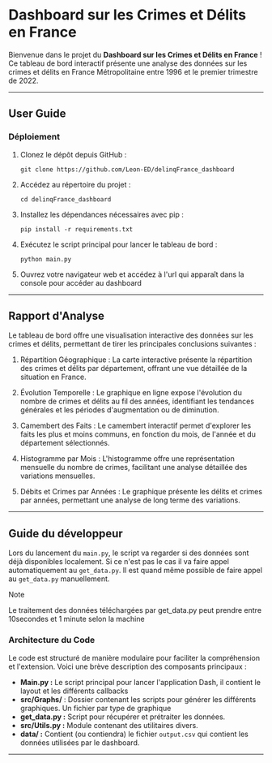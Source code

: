 
# Dashboard sur les Crimes et Délits en France

Bienvenue dans le projet du **Dashboard sur les Crimes et Délits en France** ! Ce tableau de bord interactif présente une analyse des données sur les crimes et délits en France Métropolitaine entre 1996 et le premier trimestre de 2022.

----------

## User Guide

### Déploiement

1.  Clonez le dépôt depuis GitHub :
    
    
    `git clone https://github.com/Leon-ED/delinqFrance_dashboard` 
    
2.  Accédez au répertoire du projet :
    
    
    `cd delinqFrance_dashboard` 
    
3.  Installez les dépendances nécessaires avec pip :

    
    `pip install -r requirements.txt` 
    
4.  Exécutez le script principal pour lancer le tableau de bord :
    
    
    `python main.py` 
    
5.  Ouvrez votre navigateur web et accédez à l'url qui apparaît dans la console pour accéder au dashboard
    

----------

## Rapport d'Analyse

Le tableau de bord offre une visualisation interactive des données sur les crimes et délits, permettant de tirer les principales conclusions suivantes :

1.  Répartition Géographique : La carte interactive présente la répartition des crimes et délits par département, offrant une vue détaillée de la situation en France.
    
2.  Évolution Temporelle : Le graphique en ligne expose l'évolution du nombre de crimes et délits au fil des années, identifiant les tendances générales et les périodes d'augmentation ou de diminution.
    
3.  Camembert des Faits : Le camembert interactif permet d'explorer les faits les plus et moins communs, en fonction du mois, de l'année et du département sélectionnés.
    
4.  Histogramme par Mois : L'histogramme offre une représentation mensuelle du nombre de crimes, facilitant une analyse détaillée des variations mensuelles.
    
5.  Débits et Crimes par Années : Le graphique présente les délits et crimes par années, permettant une analyse de long terme des variations.
    

----------

## Guide du développeur
Lors du lancement du `main.py`, le script va regarder si des données sont déjà disponibles localement. Si ce n'est pas le cas il va faire appel automatiquement au `get_data.py`. 
Il est quand même possible de faire appel au `get_data.py` manuellement.

> [!NOTE]
> Le traitement des données téléchargées par get_data.py peut prendre entre 10secondes et 1 minute selon la machine

### Architecture du Code

Le code est structuré de manière modulaire pour faciliter la compréhension et l'extension. Voici une brève description des composants principaux :

-   **Main.py :** Le script principal pour lancer l'application Dash, il contient le layout et les différents callbacks
-   **src/Graphs/** : Dossier contenant les scripts pour générer les différents graphiques. Un fichier par type de graphique
-   **get_data.py :** Script pour récupérer et prétraiter les données.
-   **src/Utils.py :** Module contenant des utilitaires divers.
- **data/ :** Contient (ou contiendra) le fichier `output.csv` qui contient les données utilisées par le dashboard.



----------
